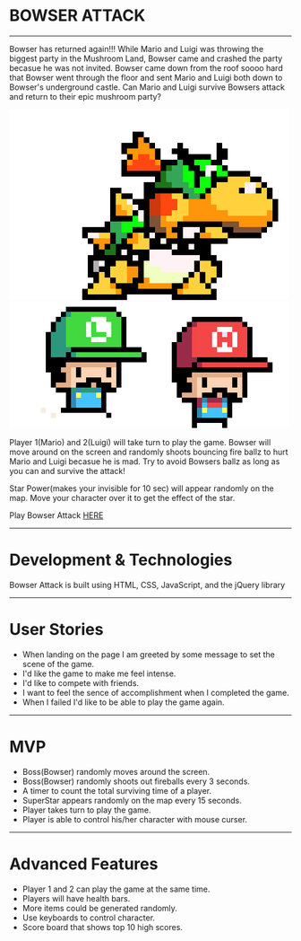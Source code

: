 # **BOWSER ATTACK**
---
Bowser has returned again!!! While Mario and Luigi was throwing the biggest party in the Mushroom Land, Bowser came and crashed the party becasue he was not invited. Bowser came down from the roof soooo hard that Bowser went through the floor and sent Mario and Luigi both down to Bowser's underground castle. Can Mario and Luigi survive Bowsers attack and return to their epic mushroom party?

![](./pictures/titlepagebowser.png) ![](./pictures/titlepage.gif)

Player 1(Mario) and 2(Luigi) will take turn to play the game. Bowser will move around on the screen and randomly shoots bouncing fire ballz to hurt Mario and Luigi becasue he is mad. Try to avoid Bowsers ballz as long as you can and survive the attack!

Star Power(makes your invisible for 10 sec) will appear randomly on the map. Move your character over it to get the effect of the star.

Play Bowser Attack [HERE]()

---
# Development & Technologies

Bowser Attack is built using HTML, CSS, JavaScript, and the jQuery library

---
# User Stories
- When landing on the page I am greeted by some message to set the scene of the game.
- I'd like the game to make me feel intense.
- I'd like to compete with friends.
- I want to feel the sence of accomplishment when I completed the game.
- When I failed I'd like to be able to play the game again.

---
# MVP
- Boss(Bowser) randomly moves around the screen.
- Boss(Bowser) randomly shoots out fireballs every 3 seconds.
- A timer to count the total surviving time of a player.
- SuperStar appears randomly on the map every 15 seconds.
- Player takes turn to play the game.
- Player is able to control his/her character with mouse curser.

---
# Advanced Features
- Player 1 and 2 can play the game at the same time.
- Players will have health bars.
- More items could be generated randomly.
- Use keyboards to control character.
- Score board that shows top 10 high scores.